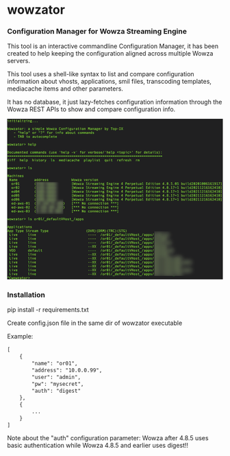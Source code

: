 # wowzator
### Configuration Manager for Wowza Streaming Engine

This tool is an interactive commandline Configuration Manager, it has been created to help keeping the configuration aligned across multiple Wowza servers.

This tool uses a shell-like syntax to list and compare configuration information about vhosts, applications, smil files, transcoding templates, mediacache items and other parameters.

It has no database, it just lazy-fetches configuration information through the Wowza REST APIs to show and compare configuration info.

![Wowzator Screenshot](wowzator-screenshot.png)

### Installation
pip install -r requirements.txt

Create config.json file in the same dir of wowzator executable

Example:

	[
		{
			"name": "or01",
			"address": "10.0.0.99",
			"user": "admin",
			"pw": "mysecret",
			"auth": "digest"
		},
		{
			...
		}
	]



Note about the "auth" configuration parameter: Wowza after 4.8.5 uses basic authentication while Wowza 4.8.5 and earlier uses digest!!



  
